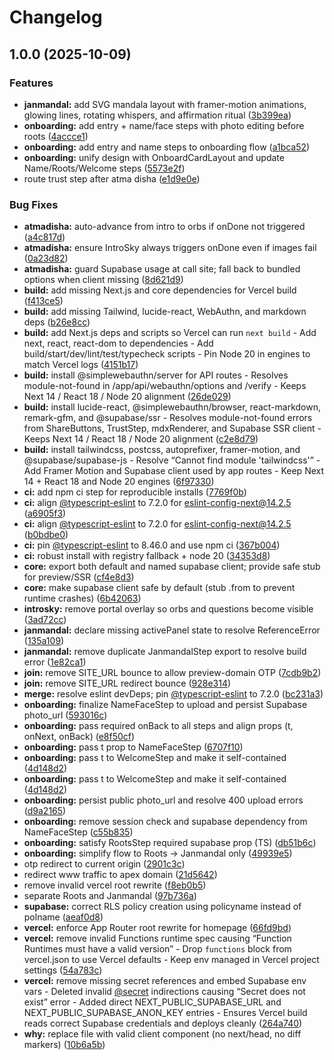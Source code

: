 # Changelog

## 1.0.0 (2025-10-09)


### Features

* **janmandal:** add SVG mandala layout with framer-motion animations, glowing lines, rotating whispers, and affirmation ritual ([3b399ea](https://github.com/Zenslim/Gatishil/commit/3b399ea395ff5dc5601ef85e4e79069813d85234))
* **onboarding:** add entry + name/face steps with photo editing before roots ([4accce1](https://github.com/Zenslim/Gatishil/commit/4accce11d5de3cb184dc27dba2da7b5b55e0680d))
* **onboarding:** add entry and name steps to onboarding flow ([a1bca52](https://github.com/Zenslim/Gatishil/commit/a1bca52cbe6b148e79809618a14000f235c2edb7))
* **onboarding:** unify design with OnboardCardLayout and update Name/Roots/Welcome steps ([5573e2f](https://github.com/Zenslim/Gatishil/commit/5573e2f3f94605af51b3aa37312c594cbfe09c55))
* route trust step after atma disha ([e1d9e0e](https://github.com/Zenslim/Gatishil/commit/e1d9e0e10f0065b3b3c7777232889550841aadad))


### Bug Fixes

* **atmadisha:** auto-advance from intro to orbs if onDone not triggered ([a4c817d](https://github.com/Zenslim/Gatishil/commit/a4c817d1d3cd3ef9d39d43404e56ca54b8077c32))
* **atmadisha:** ensure IntroSky always triggers onDone even if images fail ([0a23d82](https://github.com/Zenslim/Gatishil/commit/0a23d82030576e6c053ddbca3ff5384bb3565464))
* **atmadisha:** guard Supabase usage at call site; fall back to bundled options when client missing ([8d621d9](https://github.com/Zenslim/Gatishil/commit/8d621d9a1c3adf35a78907f6c01ab66e51721ed3))
* **build:** add missing Next.js and core dependencies for Vercel build ([f413ce5](https://github.com/Zenslim/Gatishil/commit/f413ce53454ebfc43a3c6ce741acbc7cbc0909b5))
* **build:** add missing Tailwind, lucide-react, WebAuthn, and markdown deps ([b26e8cc](https://github.com/Zenslim/Gatishil/commit/b26e8cc4637d70a7e1ede0162b2d084880c75835))
* **build:** add Next.js deps and scripts so Vercel can run `next build` - Add next, react, react-dom to dependencies - Add build/start/dev/lint/test/typecheck scripts - Pin Node 20 in engines to match Vercel logs ([4151b17](https://github.com/Zenslim/Gatishil/commit/4151b17ca20f6267b0b4b41be521316e5cf21229))
* **build:** install @simplewebauthn/server for API routes - Resolves module-not-found in /app/api/webauthn/options and /verify - Keeps Next 14 / React 18 / Node 20 alignment ([26de029](https://github.com/Zenslim/Gatishil/commit/26de02920a58fb3f40f137b19ab68b3a115ae283))
* **build:** install lucide-react, @simplewebauthn/browser, react-markdown, remark-gfm, and @supabase/ssr - Resolves module-not-found errors from ShareButtons, TrustStep, mdxRenderer, and Supabase SSR client - Keeps Next 14 / React 18 / Node 20 alignment ([c2e8d79](https://github.com/Zenslim/Gatishil/commit/c2e8d79099815eb7c0504ff6b675aa9aa22821d0))
* **build:** install tailwindcss, postcss, autoprefixer, framer-motion, and @supabase/supabase-js - Resolve “Cannot find module 'tailwindcss'” - Add Framer Motion and Supabase client used by app routes - Keep Next 14 + React 18 and Node 20 engines ([6f97330](https://github.com/Zenslim/Gatishil/commit/6f9733087567029e11d1f732d7c0591c830b4663))
* **ci:** add npm ci step for reproducible installs ([7769f0b](https://github.com/Zenslim/Gatishil/commit/7769f0b264c102c2efe3c6492035dce141731383))
* **ci:** align [@typescript-eslint](https://github.com/typescript-eslint) to 7.2.0 for eslint-config-next@14.2.5 ([a6905f3](https://github.com/Zenslim/Gatishil/commit/a6905f3f12f310cc91b6af40544c67a2116bc3e3))
* **ci:** align [@typescript-eslint](https://github.com/typescript-eslint) to 7.2.0 for eslint-config-next@14.2.5 ([b0bdbe0](https://github.com/Zenslim/Gatishil/commit/b0bdbe0400ec62d0e7936f4b119473f5c368cfae))
* **ci:** pin [@typescript-eslint](https://github.com/typescript-eslint) to 8.46.0 and use npm ci ([367b004](https://github.com/Zenslim/Gatishil/commit/367b0046bcbebf192e5961e0c828008804ee34dc))
* **ci:** robust install with registry fallback + node 20 ([34353d8](https://github.com/Zenslim/Gatishil/commit/34353d8314d827a0df8f2878eda937ae8a78b25a))
* **core:** export both default and named supabase client; provide safe stub for preview/SSR ([cf4e8d3](https://github.com/Zenslim/Gatishil/commit/cf4e8d39c32e93ef272a42c6c294c06366ee6bb3))
* **core:** make supabase client safe by default (stub .from to prevent runtime crashes) ([6b42063](https://github.com/Zenslim/Gatishil/commit/6b42063384e21a52d7a937b36181ee7c8de526db))
* **introsky:** remove portal overlay so orbs and questions become visible ([3ad72cc](https://github.com/Zenslim/Gatishil/commit/3ad72cc26553b5ada0dee5c4db434fbb6349b315))
* **janmandal:** declare missing activePanel state to resolve ReferenceError ([135a109](https://github.com/Zenslim/Gatishil/commit/135a1091b544b37ce7ae7a8874b5bfd7ebf0a977))
* **janmandal:** remove duplicate JanmandalStep export to resolve build error ([1e82ca1](https://github.com/Zenslim/Gatishil/commit/1e82ca199316b3f28b7ecccc0abc728d51f77eb8))
* **join:** remove SITE_URL bounce to allow preview-domain OTP ([7cdb9b2](https://github.com/Zenslim/Gatishil/commit/7cdb9b2c498a959e5226051f1adda48e7988ffcf))
* **join:** remove SITE_URL redirect bounce ([928e314](https://github.com/Zenslim/Gatishil/commit/928e3148ba6ef495aedfff59f58ea7f16ee8387c))
* **merge:** resolve eslint devDeps; pin [@typescript-eslint](https://github.com/typescript-eslint) to 7.2.0 ([bc231a3](https://github.com/Zenslim/Gatishil/commit/bc231a3c71f0f0c91d127f2a2bc17a90f6f1bd66))
* **onboarding:** finalize NameFaceStep to upload and persist Supabase photo_url ([593016c](https://github.com/Zenslim/Gatishil/commit/593016cf3a6b2e8686ecaf8563476029d878a2f4))
* **onboarding:** pass required onBack to all steps and align props (t, onNext, onBack) ([e8f50cf](https://github.com/Zenslim/Gatishil/commit/e8f50cf095146723b13d16efd42eaba8fab4eaa2))
* **onboarding:** pass t prop to NameFaceStep ([6707f10](https://github.com/Zenslim/Gatishil/commit/6707f10f8abd1df23b0a34bdb3d187062be7fa99))
* **onboarding:** pass t to WelcomeStep and make it self-contained ([4d148d2](https://github.com/Zenslim/Gatishil/commit/4d148d208a1f54af595340babbadd7f80d90a043))
* **onboarding:** pass t to WelcomeStep and make it self-contained ([4d148d2](https://github.com/Zenslim/Gatishil/commit/4d148d208a1f54af595340babbadd7f80d90a043))
* **onboarding:** persist public photo_url and resolve 400 upload errors ([d9a2165](https://github.com/Zenslim/Gatishil/commit/d9a21653101fb703f5a53a08acdff6683b89f010))
* **onboarding:** remove session check and supabase dependency from NameFaceStep ([c55b835](https://github.com/Zenslim/Gatishil/commit/c55b835626e78a809afae5179b524dbb304ed138))
* **onboarding:** satisfy RootsStep required supabase prop (TS) ([db51b6c](https://github.com/Zenslim/Gatishil/commit/db51b6c93194c9e68a4d64e3d6f61e8e21eb58fd))
* **onboarding:** simplify flow to Roots → Janmandal only ([49939e5](https://github.com/Zenslim/Gatishil/commit/49939e54f4ef3b95d3f93bd5ae46ec56034b5803))
* otp redirect to current origin ([2901c3c](https://github.com/Zenslim/Gatishil/commit/2901c3c7c87a4ee4d879d5f00b27628d594add8d))
* redirect www traffic to apex domain ([21d5642](https://github.com/Zenslim/Gatishil/commit/21d564261e3af1f13b91220163bd2eac07f1aae3))
* remove invalid vercel root rewrite ([f8eb0b5](https://github.com/Zenslim/Gatishil/commit/f8eb0b574a869656ccb2188981eb4e2e2f16602f))
* separate Roots and Janmandal ([97b736a](https://github.com/Zenslim/Gatishil/commit/97b736a5fa5e8dc69ef0ddb8cd3ea191a1ecd8fd))
* **supabase:** correct RLS policy creation using policyname instead of polname ([aeaf0d8](https://github.com/Zenslim/Gatishil/commit/aeaf0d854e1174b3ad245edbe75a8660bab6cb9f))
* **vercel:** enforce App Router root rewrite for homepage ([66fd9bd](https://github.com/Zenslim/Gatishil/commit/66fd9bdc23299870259167bb29b2b8a97f03d37a))
* **vercel:** remove invalid Functions runtime spec causing “Function Runtimes must have a valid version” - Drop `functions` block from vercel.json to use Vercel defaults - Keep env managed in Vercel project settings ([54a783c](https://github.com/Zenslim/Gatishil/commit/54a783c7f89266eb0ac78eb0f3e8d6b025c2a3cf))
* **vercel:** remove missing secret references and embed Supabase env vars  - Deleted invalid [@secret](https://github.com/secret) indirections causing “Secret does not exist” error - Added direct NEXT_PUBLIC_SUPABASE_URL and NEXT_PUBLIC_SUPABASE_ANON_KEY entries - Ensures Vercel build reads correct Supabase credentials and deploys cleanly ([264a740](https://github.com/Zenslim/Gatishil/commit/264a7401c66f7897d3742508c70b4c144f68c0c6))
* **why:** replace file with valid client component (no next/head, no diff markers) ([10b6a5b](https://github.com/Zenslim/Gatishil/commit/10b6a5b265607b532c90717032949af79fa9a103))
